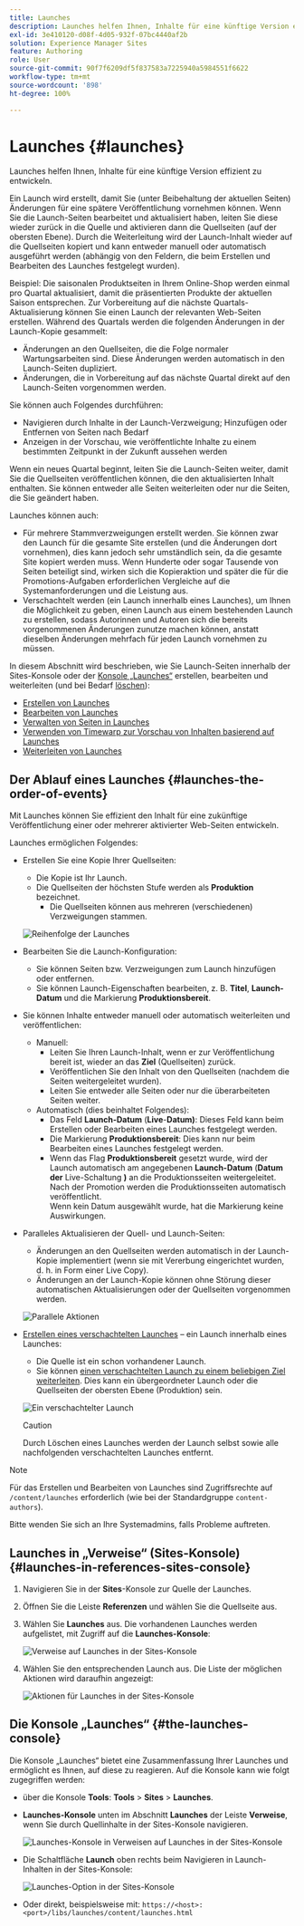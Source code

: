 ```yaml
---
title: Launches
description: Launches helfen Ihnen, Inhalte für eine künftige Version effizient zu entwickeln. So sind Sie in der Lage, Änderungen für eine spätere Veröffentlichung vorzunehmen – unter Beibehaltung der aktuellen Seiten.
exl-id: 3e410120-d08f-4d05-932f-07bc4440af2b
solution: Experience Manager Sites
feature: Authoring
role: User
source-git-commit: 90f7f6209df5f837583a7225940a5984551f6622
workflow-type: tm+mt
source-wordcount: '898'
ht-degree: 100%

---
```


# Launches {#launches}

Launches helfen Ihnen, Inhalte für eine künftige Version effizient zu entwickeln.

Ein Launch wird erstellt, damit Sie (unter Beibehaltung der aktuellen Seiten) Änderungen für eine spätere Veröffentlichung vornehmen können. Wenn Sie die Launch-Seiten bearbeitet und aktualisiert haben, leiten Sie diese wieder zurück in die Quelle und aktivieren dann die Quellseiten (auf der obersten Ebene). Durch die Weiterleitung wird der Launch-Inhalt wieder auf die Quellseiten kopiert und kann entweder manuell oder automatisch ausgeführt werden (abhängig von den Feldern, die beim Erstellen und Bearbeiten des Launches festgelegt wurden).

Beispiel: Die saisonalen Produktseiten in Ihrem Online-Shop werden einmal pro Quartal aktualisiert, damit die präsentierten Produkte der aktuellen Saison entsprechen. Zur Vorbereitung auf die nächste Quartals-Aktualisierung können Sie einen Launch der relevanten Web-Seiten erstellen. Während des Quartals werden die folgenden Änderungen in der Launch-Kopie gesammelt:

* Änderungen an den Quellseiten, die die Folge normaler Wartungsarbeiten sind. Diese Änderungen werden automatisch in den Launch-Seiten dupliziert.
* Änderungen, die in Vorbereitung auf das nächste Quartal direkt auf den Launch-Seiten vorgenommen werden.

Sie können auch Folgendes durchführen:

* Navigieren durch Inhalte in der Launch-Verzweigung; Hinzufügen oder Entfernen von Seiten nach Bedarf
* Anzeigen in der Vorschau, wie veröffentlichte Inhalte zu einem bestimmten Zeitpunkt in der Zukunft aussehen werden

Wenn ein neues Quartal beginnt, leiten Sie die Launch-Seiten weiter, damit Sie die Quellseiten veröffentlichen können, die den aktualisierten Inhalt enthalten. Sie können entweder alle Seiten weiterleiten oder nur die Seiten, die Sie geändert haben.

Launches können auch:

* Für mehrere Stammverzweigungen erstellt werden. Sie können zwar den Launch für die gesamte Site erstellen (und die Änderungen dort vornehmen), dies kann jedoch sehr umständlich sein, da die gesamte Site kopiert werden muss. Wenn Hunderte oder sogar Tausende von Seiten beteiligt sind, wirken sich die Kopieraktion und später die für die Promotions-Aufgaben erforderlichen Vergleiche auf die Systemanforderungen und die Leistung aus.
* Verschachtelt werden (ein Launch innerhalb eines Launches), um Ihnen die Möglichkeit zu geben, einen Launch aus einem bestehenden Launch zu erstellen, sodass Autorinnen und Autoren sich die bereits vorgenommenen Änderungen zunutze machen können, anstatt dieselben Änderungen mehrfach für jeden Launch vornehmen zu müssen.

In diesem Abschnitt wird beschrieben, wie Sie Launch-Seiten innerhalb der Sites-Konsole oder der [Konsole „Launches“](#the-launches-console) erstellen, bearbeiten und weiterleiten (und bei Bedarf [löschen](/help/sites-cloud/authoring/launches/creating.md#deleting-a-launch)):

* [Erstellen von Launches](/help/sites-cloud/authoring/launches/creating.md)
* [Bearbeiten von Launches](/help/sites-cloud/authoring/launches/editing.md)
* [Verwalten von Seiten in Launches](/help/sites-cloud/authoring/launches/managing-pages.md)
* [Verwenden von Timewarp zur Vorschau von Inhalten basierend auf Launches](/help/sites-cloud/authoring/launches/preview.md)
* [Weiterleiten von Launches](/help/sites-cloud/authoring/launches/promoting.md)

## Der Ablauf eines Launches {#launches-the-order-of-events}

Mit Launches können Sie effizient den Inhalt für eine zukünftige Veröffentlichung einer oder mehrerer aktivierter Web-Seiten entwickeln.

Launches ermöglichen Folgendes:

* Erstellen Sie eine Kopie Ihrer Quellseiten:
   * Die Kopie ist Ihr Launch.
   * Die Quellseiten der höchsten Stufe werden als **Produktion** bezeichnet.
      * Die Quellseiten können aus mehreren (verschiedenen) Verzweigungen stammen.

  ![Reihenfolge der Launches](/help/sites-cloud/authoring/assets/launches-order.png)

* Bearbeiten Sie die Launch-Konfiguration:
   * Sie können Seiten bzw. Verzweigungen zum Launch hinzufügen oder entfernen.
   * Sie können Launch-Eigenschaften bearbeiten, z. B. **Titel**, **Launch-Datum** und die Markierung **Produktionsbereit**.
* Sie können Inhalte entweder manuell oder automatisch weiterleiten und veröffentlichen:
   * Manuell:
      * Leiten Sie Ihren Launch-Inhalt, wenn er zur Veröffentlichung bereit ist, wieder an das **Ziel** (Quellseiten) zurück.
      * Veröffentlichen Sie den Inhalt von den Quellseiten (nachdem die Seiten weitergeleitet wurden).
      * Leiten Sie entweder alle Seiten oder nur die überarbeiteten Seiten weiter.
   * Automatisch (dies beinhaltet Folgendes):
      * Das Feld **Launch-Datum** (**Live**-**Datum)**: Dieses Feld kann beim Erstellen oder Bearbeiten eines Launches festgelegt werden.
      * Die Markierung **Produktionsbereit**: Dies kann nur beim Bearbeiten eines Launches festgelegt werden.
      * Wenn das Flag **Produktionsbereit** gesetzt wurde, wird der Launch automatisch am angegebenen **Launch-Datum** (**Datum der** Live-Schaltung **)** an die Produktionsseiten weitergeleitet. Nach der Promotion werden die Produktionsseiten automatisch veröffentlicht.\
        Wenn kein Datum ausgewählt wurde, hat die Markierung keine Auswirkungen.
* Paralleles Aktualisieren der Quell- und Launch-Seiten:
   * Änderungen an den Quellseiten werden automatisch in der Launch-Kopie implementiert (wenn sie mit Vererbung eingerichtet wurden, d. h. in Form einer Live Copy).
   * Änderungen an der Launch-Kopie können ohne Störung dieser automatischen Aktualisierungen oder der Quellseiten vorgenommen werden.

  ![Parallele Aktionen](/help/sites-cloud/authoring/assets/launches-parallel.png)

* [Erstellen eines verschachtelten Launches](/help/sites-cloud/authoring/launches/creating.md#creating-a-nested-launch) – ein Launch innerhalb eines Launches:
   * Die Quelle ist ein schon vorhandener Launch.
   * Sie können [einen verschachtelten Launch zu einem beliebigen Ziel weiterleiten](/help/sites-cloud/authoring/launches/promoting.md#promoting-a-nested-launch). Dies kann ein übergeordneter Launch oder die Quellseiten der obersten Ebene (Produktion) sein.

  ![Ein verschachtelter Launch](/help/sites-cloud/authoring/assets/launches-nested.png)

  >[!CAUTION]
  >
  >Durch Löschen eines Launches werden der Launch selbst sowie alle nachfolgenden verschachtelten Launches entfernt.

>[!NOTE]
>
>Für das Erstellen und Bearbeiten von Launches sind Zugriffsrechte auf `/content/launches` erforderlich (wie bei der Standardgruppe `content-authors`).
>
>Bitte wenden Sie sich an Ihre Systemadmins, falls Probleme auftreten.

## Launches in „Verweise“ (Sites-Konsole) {#launches-in-references-sites-console}

1. Navigieren Sie in der **Sites**-Konsole zur Quelle der Launches.
1. Öffnen Sie die Leiste **Referenzen** und wählen Sie die Quellseite aus.
1. Wählen Sie **Launches** aus. Die vorhandenen Launches werden aufgelistet, mit Zugriff auf die **Launches-Konsole**:

   ![Verweise auf Launches in der Sites-Konsole](/help/sites-cloud/authoring/assets/launches-references.png)

1. Wählen Sie den entsprechenden Launch aus. Die Liste der möglichen Aktionen wird daraufhin angezeigt:

   ![Aktionen für Launches in der Sites-Konsole](/help/sites-cloud/authoring/assets/launches-references-actions.png)

## Die Konsole „Launches“  {#the-launches-console}

Die Konsole „Launches“ bietet eine Zusammenfassung Ihrer Launches und ermöglicht es Ihnen, auf diese zu reagieren. Auf die Konsole kann wie folgt zugegriffen werden:

* über die Konsole **Tools**: **Tools** > **Sites** > **Launches**.

* **Launches-Konsole** unten im Abschnitt **Launches** der Leiste **Verweise**, wenn Sie durch Quellinhalte in der Sites-Konsole navigieren.

  ![Launches-Konsole in Verweisen auf Launches in der Sites-Konsole](/help/sites-cloud/authoring/assets/launches-references.png)

* Die Schaltfläche **Launch** oben rechts beim Navigieren in Launch-Inhalten in der Sites-Konsole:

  ![Launches-Option in der Sites-Konsole](/help/sites-cloud/authoring/assets/launches-console-navigate-launch-content.png)

* Oder direkt, beispielsweise mit:
  `https://<host>:<port>/libs/launches/content/launches.html`
